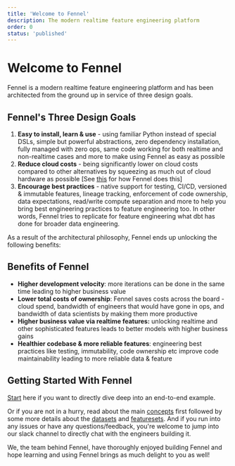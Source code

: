 ```yaml
---
title: 'Welcome to Fennel'
description: The modern realtime feature engineering platform
order: 0
status: 'published'
---
```


# Welcome to Fennel

Fennel is a modern realtime feature engineering platform and has been architected from the ground up in service of three design goals.

## Fennel's Three Design Goals

1. **Easy to install, learn & use** - using familiar Python instead of special DSLs, simple but powerful abstractions, zero dependency installation, fully managed with zero ops, same code working for both realtime and non-realtime cases and more to make using Fennel as easy as possible
2. **Reduce cloud costs** - being significantly lower on cloud costs compared to other alternatives by squeezing as much out of cloud hardware as possible \[See [this](/overview/cost-optimizations) for how Fennel does this]
3. **Encourage best practices** - native support for testing, CI/CD, versioned & immutable features, lineage tracking, enforcement of code ownership, data expectations, read/write compute separation and more to help you bring best engineering practices to feature engineering too. In other words, Fennel tries to replicate for feature engineering what dbt has done for broader data engineering.

As a result of the architectural philosophy, Fennel ends up unlocking the following benefits:

## Benefits of Fennel

* **Higher development velocity**: more iterations can be done in the same time leading to higher business value&#x20;
* **Lower total costs of ownership**: Fennel saves costs across the board - cloud spend, bandwidth of engineers that would have gone in ops, and bandwidth of data scientists by making them more productive
* **Higher business value via realtime features:** unlocking realtime and other sophisticated features leads to better models with higher business gains
* **Healthier codebase & more reliable features**: engineering best practices like testing, immutability, code ownership etc improve code maintainability leading to more reliable data & feature

## Getting Started With Fennel

[Start](/getting-started/quickstart) here if you want to directly dive deep into an end-to-end example.&#x20;

Or if you are not in a hurry, read about the main [concepts](/overview/concepts) first followed by some more details about the [datasets](/datasets/overview) and [featuresets](/featuresets/overview). And if you run into any issues or have any questions/feedback, you're welcome to jump into our slack channel to directly chat with the engineers building it.&#x20;

We, the team behind Fennel, have thoroughly enjoyed building Fennel and hope learning and using Fennel brings as much delight to you as well!
